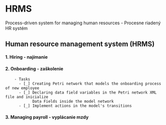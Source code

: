 # HRMS
Process-driven system for managing human resources - Procesne riadený HR systém
## Human resource management system (HRMS)
#### 1. Hiring - najímanie
#### 2. Onboarding - zaškolenie
        - Tasks
          - [_] Creating Petri network that models the onboarding process of new employee
          - [_] Declaring data field variables in the Petri network XML file and inicialize 
                Data Fields inside the model network
          - [_] Implement actions in the model's transitions
#### 3. Managing payroll - vyplácanie mzdy
